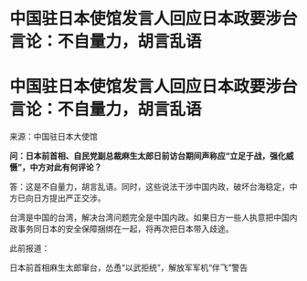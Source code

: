 # 中国驻日本使馆发言人回应日本政要涉台言论：不自量力，胡言乱语

# 中国驻日本使馆发言人回应日本政要涉台言论：不自量力，胡言乱语

来源：中国驻日本大使馆

**问：日本前首相、自民党副总裁麻生太郎日前访台期间声称应“立足于战，强化威慑”，中方对此有何评论？**

答：这是不自量力，胡言乱语。同时，这些说法干涉中国内政，破坏台海稳定，中方已向日方提出严正交涉。

台湾是中国的台湾，解决台湾问题完全是中国内政。如果日方一些人执意把中国内政事务同日本的安全保障捆绑在一起，将再次把日本带入歧途。

此前报道：

日本前首相麻生太郎窜台，怂恿“以武拒统”，解放军军机“伴飞”警告

